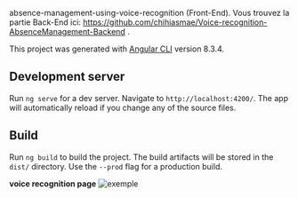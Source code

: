 absence-management-using-voice-recognition (Front-End).
Vous trouvez la partie Back-End ici: https://github.com/chihiasmae/Voice-recognition-AbsenceManagement-Backend .

This project was generated with [Angular CLI](https://github.com/angular/angular-cli) version 8.3.4.

## Development server

Run `ng serve` for a dev server. Navigate to `http://localhost:4200/`. The app will automatically reload if you change any of the source files.

## Build

Run `ng build` to build the project. The build artifacts will be stored in the `dist/` directory. Use the `--prod` flag for a production build.
  
  
  **voice recognition page**
![exemple](https://user-images.githubusercontent.com/47887273/91659972-0f0d1e00-eacb-11ea-8356-dbbe40e0c919.PNG)
